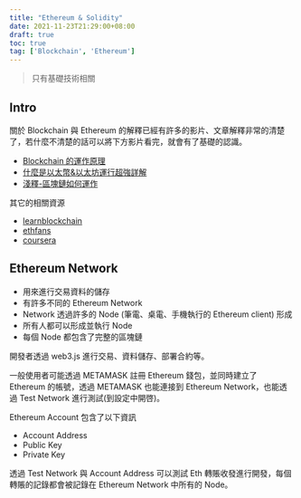 ```yaml
---
title: "Ethereum & Solidity"
date: 2021-11-23T21:29:00+08:00
draft: true
toc: true
tag: ['Blockchain', 'Ethereum']
---
```


> 只有基礎技術相關

## Intro

關於 Blockchain 與 Ethereum 的解釋已經有許多的影片、文章解釋非常的清楚了，若什麼不清楚的話可以將下方影片看完，就會有了基礎的認識。

- [Blockchain 的運作原理](https://www.youtube.com/watch?v=bBC-nXj3Ng4&list=LL&index=4)
- [什麼是以太幣&以太坊運行超強詳解](https://www.youtube.com/watch?v=26kR2vUbbJo)
- [淺釋-區塊鏈如何運作](https://www.youtube.com/watch?v=SSo_EIwHSd4&t=14s)

其它的相關資源

- [learnblockchain](https://learnblockchain.cn/)
- [ethfans](https://ethfans.org/wikis/Home)
- [coursera](https://www.coursera.org/learn/cryptocurrency#syllabus)

## Ethereum Network

- 用來進行交易資料的儲存
- 有許多不同的 Ethereum Network
- Network 透過許多的 Node (筆電、桌電、手機執行的 Ethereum client) 形成
- 所有人都可以形成並執行 Node
- 每個 Node 都包含了完整的區塊鏈

開發者透過 web3.js 進行交易、資料儲存、部署合約等。

一般使用者可能透過 METAMASK 註冊 Ethereum 錢包，並同時建立了 Ethereum 的帳號，透過 METAMASK 也能連接到 Ethereum Network，也能透過 Test Network 進行測試(到設定中開啓)。

Ethereum Account 包含了以下資訊

- Account Address
- Public Key
- Private Key

透過 Test Network 與 Account Address 可以測試 Eth 轉賬收發進行開發，每個轉賬的記錄都會被記錄在 Ethereum Network 中所有的 Node。